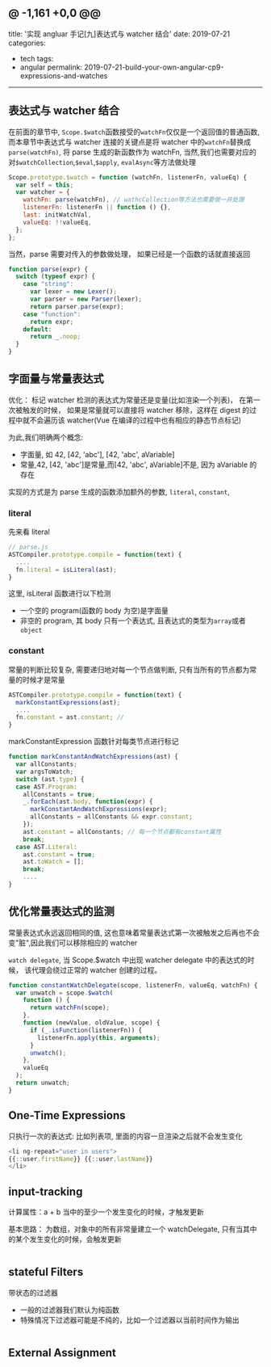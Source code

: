## @ -1,161 +0,0 @@

title: '实现 angluar 手记[九]表达式与 watcher 结合'
date: 2019-07-21
categories:

- tech
  tags:
- angular
  permalink: 2019-07-21-build-your-own-angular-cp9-expressions-and-watches

---

## 表达式与 watcher 结合

在前面的章节中, `Scope.$watch`函数接受的`watchFn`仅仅是一个返回值的普通函数, 而本章节中表达式与 watcher 连接的关键点是将 watcher 中的`watchFn`替换成`parse(watchFn)`, 将 parse 生成的新函数作为 watchFn, 当然,我们也需要对应的对`$watchCollection`,`$eval`,`$apply`, `evalAsync`等方法做处理

```js
Scope.prototype.$watch = function (watchFn, listenerFn, valueEq) {
  var self = this;
  var watcher = {
    watchFn: parse(watchFn), // wathcCollection等方法也需要做一并处理
    listenerFn: listenerFn || function () {},
    last: initWatchVal,
    valueEq: !!valueEq,
  };
};
```

当然，parse 需要对传入的参数做处理， 如果已经是一个函数的话就直接返回

```js
function parse(expr) {
  switch (typeof expr) {
    case "string":
      var lexer = new Lexer();
      var parser = new Parser(lexer);
      return parser.parse(expr);
    case "function":
      return expr;
    default:
      return _.noop;
  }
}
```

## 字面量与常量表达式

优化： 标记 watcher 检测的表达式为常量还是变量(比如渲染一个列表)， 在第一次被触发的时候， 如果是常量就可以直接将 watcher 移除，这样在 digest 的过程中就不会遍历该 watcher(Vue 在编译的过程中也有相应的静态节点标记)

为此,我们明确两个概念:

- 字面量, 如 42, [42, 'abc'], [42, 'abc', aVariable]
- 常量,42, [42, 'abc']是常量,而[42, 'abc', aVariable]不是, 因为 aVariable 的存在

实现的方式是为 parse 生成的函数添加额外的参数, `literal`, `constant`,

### literal

先来看 literal

```js
// parse.js
ASTCompiler.prototype.compile = function(text) {
  ....
  fn.literal = isLiteral(ast);
}
```

这里, isLiteral 函数进行以下检测

- 一个空的 program(函数的 body 为空)是字面量
- 非空的 program, 其 body 只有一个表达式, 且表达式的类型为`array`或者`object`

### constant

常量的判断比较复杂, 需要递归地对每一个节点做判断, 只有当所有的节点都为常量的时候才是常量

```js
ASTCompiler.prototype.compile = function(text) {
  markConstantExpressions(ast);
  ....
  fn.constant = ast.constant; //
}
```

markConstantExpression 函数针对每类节点进行标记

```js
function markConstantAndWatchExpressions(ast) {
  var allConstants;
  var argsToWatch;
  switch (ast.type) {
  case AST.Program:
    allConstants = true;
    _.forEach(ast.body, function(expr) {
      markConstantAndWatchExpressions(expr);
      allConstants = allConstants && expr.constant;
    });
    ast.constant = allConstants; // 每一个节点都有constant属性
    break;
  case AST.Literal:
    ast.constant = true;
    ast.toWatch = [];
    break;
    ....
}
```

## 优化常量表达式的监测

常量表达式永远返回相同的值, 这也意味着常量表达式第一次被触发之后再也不会变"脏",因此我们可以移除相应的 watcher

`watch delegate`, 当 Scope.\$watch 中出现 watcher delegate 中的表达式的时候， 该代理会绕过正常的 watcher 创建的过程。

```javascript
function constantWatchDelegate(scope, listenerFn, valueEq, watchFn) {
  var unwatch = scope.$watch(
    function () {
      return watchFn(scope);
    },
    function (newValue, oldValue, scope) {
      if (_.isFunction(listenerFn)) {
        listenerFn.apply(this, arguments);
      }
      unwatch();
    },
    valueEq
  );
  return unwatch;
}
```

## One-Time Expressions

只执行一次的表达式: 比如列表项, 里面的内容一旦渲染之后就不会发生变化

```javascript
<li ng-repeat="user in users">
{{::user.firstName}} {{::user.lastName}}
</li>
```

## input-tracking

计算属性：a + b 当中的至少一个发生变化的时候，才触发更新

基本思路： 为数组，对象中的所有非常量建立一个 watchDelegate, 只有当其中的某个发生变化的时候，会触发更新

```js

```

## stateful Filters

带状态的过滤器

- 一般的过滤器我们默认为纯函数
- 特殊情况下过滤器可能是不纯的，比如一个过滤器以当前时间作为输出

```js

```

## External Assignment

```js

```
